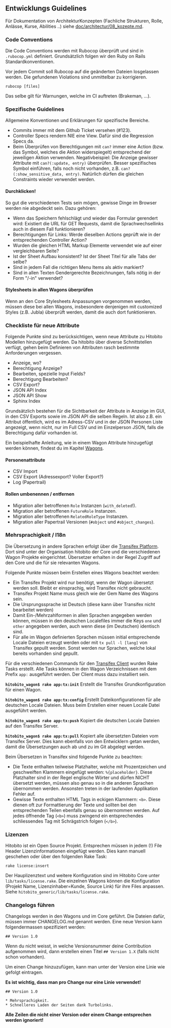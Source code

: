 ## Entwicklungs Guidelines

Für Dokumentation von ArchitekturKonzepten (Fachliche Strukturen, Rolle, Anlässe, Kurse, Abilities
..) siehe [doc/architectur/08_kozepte.md](doc/architectur/08_kozepte.md).

### Code Conventions

Die Code Conventions werden mit Rubocop überprüft und sind in `.rubocop.yml` definiert.
Grundsätzlich folgen wir den Ruby on Rails Standardkonventionen.

Vor jedem Commit soll Rubocop auf die geänderten Dateien losgelassen werden. Die gefundenen
Violations sind unmittelbar zu korrigieren.

    rubocop [files]

Das selbe gilt für Warnungen, welche im CI auftreten (Brakeman, ...).


### Spezifische Guidelines

Allgemeine Konventionen und Erklärungen für spezifische Bereiche.

* Commits immer mit dem Github Ticket versehen (#123).
* Controller Specs rendern NIE eine View. Dafür sind die Regression Specs da.
* Beim Überprüfen von Berechtigungen mit `can?` immer eine Action (bzw. das Symbol, welches die
  Aktion widerspiegelt) entsprechend der jeweiligen Aktion verwenden. Negativbeispiel: Die Anzeige
  gewisser Attribute mit `can?(:update, entry)` überprüfen. Besser spezifisches Symbol einführen,
  falls noch nicht vorhanden, z.B. `can?(:show_sensitive_data, entry)`. Natürlich dürfen die
  gleichen Constraints wieder verwendet werden.


#### Durchklicken!

So gut die verschiedenen Tests sein mögen, gewisse Dinge im Browser werden nie abgedeckt sein. Dazu
gehören:

* Wenn das Speichern fehlschlägt und wieder das Formular gerendert wird: Existiert die URL für GET
Requests, damit die Sprachwechsellinks auch in diesem Fall funktionieren?
* Berechtigungen für Links: Werde dieselben Actions geprüft wie in der entsprechenden Controller
Action?
* Wurden die gleichen HTML Markup Elemente verwendet wie auf einer vergleichbaren Seite?
* Ist der Sheet Aufbau konsistent? Ist der Sheet Titel für alle Tabs der selbe?
* Sind in jedem Fall die richtigen Menu Items als aktiv markiert?
* Sind in allen Texten Gendergerechte Bezeichnungen, falls nötig in der Form "/-in" verwendet?

#### Stylesheets in allen Wagons überprüfen

Wenn an den Core Stylesheets Anpassungen vorgenommen werden, müssen diese bei allen Wagons,
insbesondere denjenigen mit customized Styles (z.B. Jubla) überprüft werden, damit die auch dort
funktionieren.


### Checkliste für neue Attribute

Folgende Punkte sind zu berücksichtigen, wenn neue Attribute zu Hitobito Modellen hinzugefügt
werden. Da hitobito über diverse Schnittstellen verfügt, gehen beim Definieren von Attributen rasch
bestimmte Anforderungen vergessen.

* Anzeige, wo?
* Berechtigung Anzeige?
* Bearbeiten, spezielle Input Fields?
* Berechtigung Bearbeiten?
* CSV Export?
* JSON API Index
* JSON API Show
* Sphinx Index

Grundsätzlich bestehen für die Sichtbarkeit der Attribute in Anzeige im GUI, in den CSV Exports
sowie im JSON API die selben Regeln. Ist also z.B. ein Attribut öffentlich, wird es im Adress-CSV
und in der JSON Personen Liste angezeigt, wenn nicht, nur im Full CSV und im Einzelperson JSON,
falls die Berechtigung dafür vorhanden ist.

Ein beispielhafte Anleitung, wie in einem Wagon Attribute hinzugefügt werden können, findest du im Kapitel [Wagons](04_wagons.md#attribute-hinzuf-gen).

#### Personenattribute

* CSV Import
* CSV Export (Adressexport? Voller Export?)
* Log (Papertrail)

#### Rollen umbenennen / entfernen

* Migration aller betroffenen `Role` Instanzen (`with_deleted`!).
* Migration aller betroffenen `FutureRole` Instanzen.
* Migration aller betroffenen `RelatedRoleType` Instanzen.
* Migration aller Papertrail Versionen (`#object` und `#object_changes`).


### Mehrsprachigkeit / I18n

Die Übersetzung in andere Sprachen erfolgt über die
[Transifex Platform](https://www.transifex.com/organization/hitobito). Dort sind unter der
Organisation hitobito der Core und die verschiedenen Wagon Projekte eingerichtet. Übersetzer
erhalten in der Regel Zugriff auf den Core und die für sie relevanten Wagons.

Folgende Punkte müssen beim Erstellen eines Wagons beachtet werden:

* Ein Transifex Projekt wird nur benötigt, wenn der Wagon übersetzt werden soll. Bleibt er
einsprachig, wird Transifex nicht gebraucht.
* Transifex Projekt Name muss gleich wie der Gem Name des Wagons sein.
* Die Ursprungssprache ist Deutsch (diese kann über Transifex nicht bearbeitet werden)
* Damit Ein-/Mehrzahlformen in allen Sprachen angegeben werden können, müssen in den deutschen
Localefiles immer die Keys `one` und `other` angegeben werden, auch wenn diese (im Deutschen)
identisch sind.
* Für alle im Wagon definierten Sprachen müssen initial entsprechende Locale Dateien erzeugt werden
oder mit `tx pull -l [lang]` von Transifex gepullt werden. Sonst werden nur Sprachen, welche lokal
bereits vorhanden sind gepullt.

Für die verschiedenen Commands für den [Transifex Client](http://docs.transifex.com/client/) wurden
Rake Tasks erstellt. Alle Tasks können in den Wagon Verzeichnissen mit dem Prefix `app:` ausgeführt
werden. Der Client muss dazu installiert sein.

**`hitobito_wagon$ rake app:tx:init`** Erstellt die Transifex Grundkonfiguration für einen Wagon.

**`hitobito_wagon$ rake app:tx:config`** Erstellt Dateikonfigurationen für alle deutschen Locale
Dateien. Muss beim Erstellen einer neuen Locale Datei ausgeführt werden.

**`hitobito_wagon$ rake app:tx:push`** Kopiert die deutschen Locale Dateien auf den Transifex
Server.

**`hitobito_wagon$ rake app:tx:pull`** Kopiert alle übersetzten Dateien vom Transifex Server. Dies
kann ebenfalls von den Entwicklern getan werden, damit die Übersetzungen auch ab und zu im Git
abgelegt werden.


Beim Übersetzen in Transifex sind folgende Punkte zu beachten:

* Die Texte enthalten teilweise Platzhalter, welche mit Prozentzeichen und geschweiften Klammern
eingefügt werden: `%{placeholder}`. Diese Platzhalter sind in der Regel englische Wörter und dürfen
NICHT übersetzt werden, müssen also genau so in die anderen Sprachen übernommen werden. Ansonsten
treten in der laufenden Applikation Fehler auf.
* Gewisse Texte enthalten HTML Tags in eckigen Klammern: `<b>`. Diese dienen oft zur Formattierung
der Texte und sollten bei den entsprechenden Teilen ebenfalls genau so übernommen werden. Auf jedes
öffnende Tag (`<b>`) muss zwingend ein entsprechendes schliessendes Tag mit Schrägstrich folgen
(`</b>`).


### Lizenzen

Hitobito ist ein Open Source Projekt. Entsprechen müssen in jedem (!) File Header
Lizenzinformationen eingefügt werden. Dies kann manuell geschehen oder über den folgenden Rake Task:

    rake license:insert

Der Hauplizenztext und weitere Konfiguration sind im Hitobito Core unter `lib/tasks/license.rake`.
Die einzelnen Wagons können die Konfiguration (Projekt Name, Lizenzinhaber=Kunde, Source Link) für
ihre Files anpassen. Siehe `hitobito_generic/lib/tasks/license.rake`.

### Changelogs führen

Changelogs werden in den Wagons und im Core geführt. Die Dateien dafür, müssen immer CHANGELOG.md genannt werden. Eine neue Version kann folgendermassen spezifiziert werden:

    ## Version 1.0

Wenn du nicht weisst, in welche Versionsnummer deine Contribution aufgenommen wird, dann erstellen einen Titel `## Version 1.X` (falls nicht schon vorhanden).

Um einen Change hinzuzufügen, kann man unter der Version eine Linie wie gefolgt eintragen.

**Es ist wichtig, dass man pro Change nur eine Linie verwendet!**

    ## Version 1.0

    * Mehrsprachigkeit.
    * Schnelleres Laden der Seiten dank Turbolinks.

**Alle Zeilen die nicht einer Version oder einem Change entsprechen werden ignoriert!**
